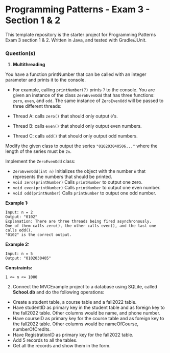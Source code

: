 # Programming Patterns - Exam 3 - Section 1 & 2

This template repository is the starter project for Programming Patterns Exam 3 section 1 & 2. Written in Java, and tested with Gradle/JUnit.

### Question(s)

1. **Multithreading**

You have a function printNumber that can be called with an integer parameter and prints it to the console.

- For example, calling `printNumber(7)` prints `7` to the console.
  You are given an instance of the class `ZeroEvenOdd` that has three functions: `zero`, `even`, and `odd`. The same instance of `ZeroEvenOdd` will be passed to three different threads:

- Thread A: calls `zero()` that should only output `0`'s.
- Thread B: calls `even()` that should only output even numbers.
- Thread C: calls `odd()` that should only output odd numbers.

Modify the given class to output the series `"010203040506..."` where the length of the series must be `2n`.

Implement the `ZeroEvenOdd` class:

- `ZeroEvenOdd(int n)` Initializes the object with the number `n` that represents the numbers that should be printed.
- `void zero(printNumber)` Calls `printNumber` to output one zero.
- `void even(printNumber)` Calls `printNumber` to output one even number.
- `void odd(printNumber)` Calls `printNumber` to output one odd number.

**Example 1:**

```
Input: n = 2
Output: "0102"
Explanation: There are three threads being fired asynchronously.
One of them calls zero(), the other calls even(), and the last one calls odd().
"0102" is the correct output.
```

**Example 2:**

```
Input: n = 5
Output: "0102030405"
```

**Constraints:**

`1 <= n <= 1000`

2. Connect the MVCExample project to a database using SQLite, called **School.db** and do the following operations:

- Create a student table, a course table and a fall2022 table.
- Have studentID as primary key in the student table and as foreign key to the fall2022 table. Other columns would be name, and phone number.
- Have courseID as primary key for the course table and as foreign key to the fall2022 table. Other columns would be nameOfCourse, numberOfCredits.
- Have RegistrationID as primary key for the fall2022 table.
- Add 5 records to all the tables.
- Get all the records and show them in the form.
